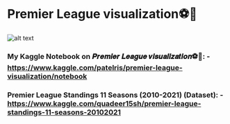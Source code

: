 # Premier League visualization⚽🤾

![alt text](https://i.imgur.com/FH1Vj9b.png)

### My Kaggle Notebook on 𝑷𝒓𝒆𝒎𝒊𝒆𝒓 𝑳𝒆𝒂𝒈𝒖𝒆 𝒗𝒊𝒔𝒖𝒂𝒍𝒊𝒛𝒂𝒕𝒊𝒐𝒏⚽🤾: - https://www.kaggle.com/patelris/premier-league-visualization/notebook

### Premier League Standings 11 Seasons (2010-2021) (Dataset): - https://www.kaggle.com/quadeer15sh/premier-league-standings-11-seasons-20102021
